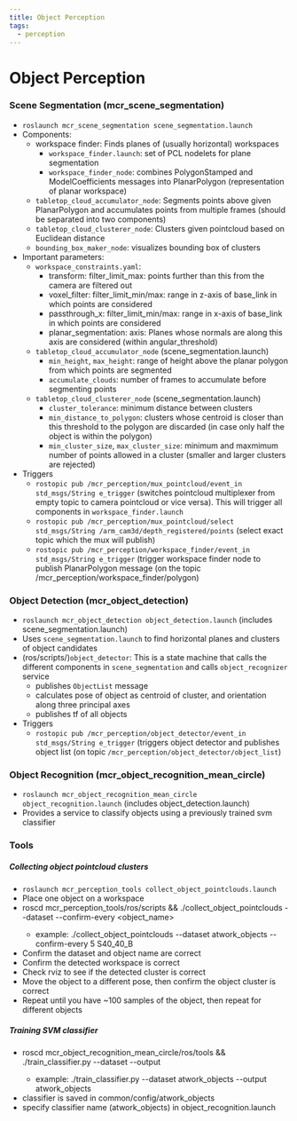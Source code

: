 ```yaml
---
title: Object Perception
tags:
  - perception
---
```



# Object Perception

### Scene Segmentation (mcr_scene_segmentation)
* `roslaunch mcr_scene_segmentation scene_segmentation.launch`
* Components:
  * workspace finder: Finds planes of (usually horizontal) workspaces
    * `workspace_finder.launch`: set of PCL nodelets for plane segmentation
    * `workspace_finder_node`: combines PolygonStamped and ModelCoefficients messages into PlanarPolygon (representation of planar workspace)
  * `tabletop_cloud_accumulator_node`: Segments points above given PlanarPolygon and accumulates points from multiple frames (should be separated into two components)
  * `tabletop_cloud_clusterer_node`: Clusters given pointcloud based on Euclidean distance
  * `bounding_box_maker_node`: visualizes bounding box of clusters
* Important parameters:
  * `workspace_constraints.yaml`:
    * transform: filter_limit_max: points further than this from the camera are filtered out
    * voxel_filter: filter_limit_min/max: range in z-axis of base_link in which points are considered
    * passthrough_x: filter_limit_min/max: range in x-axis of base_link in which points are considered
    * planar_segmentation: axis: Planes whose normals are along this axis are considered (within angular_threshold)
  * `tabletop_cloud_accumulator_node` (scene_segmentation.launch)
    * `min_height`, `max_height`: range of height above the planar polygon from which points are segmented
    * `accumulate_clouds`: number of frames to accumulate before segmenting points
  * `tabletop_cloud_clusterer_node` (scene_segmentation.launch)
    * `cluster_tolerance`: minimum distance between clusters
    * `min_distance_to_polygon`: clusters whose centroid is closer than this threshold to the polygon are discarded (in case only half the object is within the polygon)
    * `min_cluster_size`, `max_cluster_size`: minimum and maxmimum number of points allowed in a cluster (smaller and larger clusters are rejected)
* Triggers
  * `rostopic pub /mcr_perception/mux_pointcloud/event_in std_msgs/String e_trigger` (switches pointcloud multiplexer from empty topic to camera pointcloud or vice versa). This will trigger all components in `workspace_finder.launch`
  * `rostopic pub /mcr_perception/mux_pointcloud/select std_msgs/String /arm_cam3d/depth_registered/points` (select exact topic which the mux will publish)
  * `rostopic pub /mcr_perception/workspace_finder/event_in std_msgs/String e_trigger` (trigger workspace finder node to publish PlanarPolygon message (on the topic /mcr_perception/workspace_finder/polygon)



### Object Detection (mcr_object_detection)
* `roslaunch mcr_object_detection object_detection.launch` (includes scene_segmentation.launch)
* Uses `scene_segmentation.launch` to find horizontal planes and clusters of object candidates
* (ros/scripts/)`object_detector`: This is a state machine that calls the different components in `scene_segmentation` and calls `object_recognizer` service
  * publishes `ObjectList` message
  * calculates pose of object as centroid of cluster, and orientation along three principal axes
  * publishes tf of all objects
* Triggers
  * `rostopic pub /mcr_perception/object_detector/event_in std_msgs/String e_trigger` (triggers object detector and publishes object list (on topic `/mcr_perception/object_detector/object_list`)

### Object Recognition (mcr_object_recognition_mean_circle)
* `roslaunch mcr_object_recognition_mean_circle object_recognition.launch` (includes object_detection.launch)
* Provides a service to classify objects using a previously trained svm classifier

### Tools

##### Collecting object pointcloud clusters
* `roslaunch mcr_perception_tools collect_object_pointclouds.launch`
* Place one object on a workspace
* roscd mcr_perception_tools/ros/scripts && ./collect_object_pointclouds --dataset <datasetname> --confirm-every <number of clusters to save per run> <object_name>
  * example: ./collect_object_pointclouds --dataset atwork_objects --confirm-every 5 S40_40_B
* Confirm the dataset and object name are correct
* Confirm the detected workspace is correct
* Check rviz to see if the detected cluster is correct
* Move the object to a different pose, then confirm the object cluster is correct
* Repeat until you have ~100 samples of the object, then repeat for different objects

##### Training SVM classifier
* roscd mcr_object_recognition_mean_circle/ros/tools && ./train_classifier.py --dataset <datasetname> --output <classifiername>
  * example: ./train_classifier.py --dataset atwork_objects --output atwork_objects
* classifier is saved in common/config/atwork_objects
* specify classifier name (atwork_objects) in object_recognition.launch
